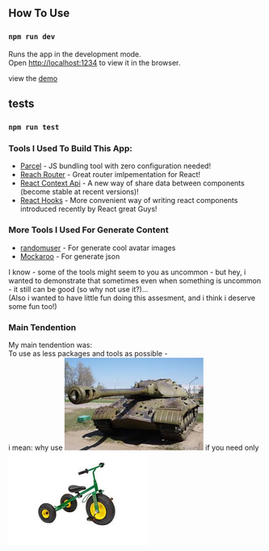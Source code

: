 ## How To Use
### `npm run dev`

Runs the app in the development mode.<br />
Open [http://localhost:1234](http://localhost:1234) to view it in the browser.  

view the [demo](https://ideni-exam.herokuapp.com/)

## tests
### `npm run test`

### Tools I Used To Build This App:

* [Parcel](https://parceljs.org/) - JS bundling tool with zero configuration needed!
* [Reach Router](https://reach.tech/router) - Great router imlpementation for React!
* [React Context Api](https://reactjs.org/docs/context.html) - A new way of share data between components (become stable at recent versions)!
* [React Hooks](https://reactjs.org/docs/hooks-intro.html) - More convenient way of writing react components introduced recently by React great Guys!

### More Tools I Used For Generate Content

* [randomuser](https://randomuser.me) - For generate cool avatar images
* [Mockaroo](https://mockaroo.com/) - For generate json

I know - some of the tools might seem to you as uncommon - but hey, i wanted to demonstrate that sometimes even when something is uncommon - it still can be good (so why not use it?)...  
(Also i wanted to have little fun doing this assesment, and i think i deserve some fun too!)

### Main Tendention
My main tendention was:  
To use as less packages and tools as possible -  
i mean: why use
![alt text](https://raw.githubusercontent.com/shootermv/indeni-exam/master/tank.jpeg)
if you need only
![alt text](https://raw.githubusercontent.com/shootermv/indeni-exam/master/cicle.jpeg)

